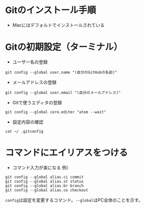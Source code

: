 # Gitのインストール手順
- Macにはデフォルトでインストールされている

# Gitの初期設定（ターミナル）
- ユーザー名の登録
```
git config --global user.name "(自分のGitHubの名前)"
```
- メールアドレスの登録
```
git config --global user.email "(自分のメールアドレス)"
```
- Gitで使うエディタの登録
```
git config --global core.editer "atom --wait"
```
- 設定内容の確認
```
cat ~/ .gitconfig
```
# コマンドにエイリアスをつける
- コマンド入力が楽になる
例）
```
git config --global alias.ci commit
git config --global alias.st status
git config --global alias.br branch
git config --global alias.co checkout
```
`config`は設定を変更するコマンド。`--global`はPC全体のことを示す。
